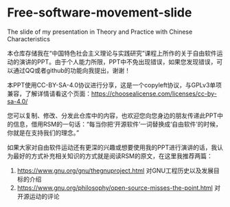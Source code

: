 # Free-software-movement-slide
The slide of my presentation in Theory and Practice with Chinese Characteristics

本仓库存储我在“中国特色社会主义理论与实践研究”课程上所作的关于自由软件运动的演讲的PPT。由于个人能力所限，PPT中不免出现错误，如果您发现错误，可以通过QQ或者github的功能向我提出，谢谢！

本PPT使用CC-BY-SA-4.0协议进行分享，这是一个copyleft协议，与GPLv3单项兼容，了解详情请看这个页面：https://choosealicense.com/licenses/cc-by-sa-4.0/

您可以复制、修改、分发此仓库中的内容，也欢迎您向您身边的朋友传递此PPT中的信息，借用RSM的一句话：“每当你把‘开源软件’一词替换成‘自由软件’的时候，你就是在支持我们的理念。”

如果大家对自由软件运动还有更深的兴趣或想要使用我的PPT进行演讲的话，我认为最好的方式补充相关知识的方式就是阅读RSM的原文，在这里我推荐两篇：
1. https://www.gnu.org/gnu/thegnuproject.html 对GNU工程历史以及发展目标的介绍
2. https://www.gnu.org/philosophy/open-source-misses-the-point.html 对开源运动的评论
